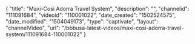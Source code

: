 {
    "title": "Maxi-Cosi Adorra Travel System",
    "description": "",
    "channelid": "111091684",
    "videoid": "110001022",
    "date_created": "1502524575",
    "date_modified": "1504049173",
    "type": "captivate",
    "layout": "channelVideo",
    "url": "\/bbbusa-latest-videos\/maxi-cosi-adorra-travel-system\/111091684-110001022"
}